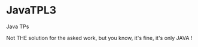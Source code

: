 JavaTPL3
========

Java TPs

Not THE solution for the asked work, but you know, it's fine, it's only JAVA !
